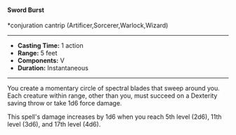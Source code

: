 #### Sword Burst
*conjuration cantrip (Artificer,Sorcerer,Warlock,Wizard)
___
- **Casting Time:** 1 action
- **Range:** 5 feet
- **Components:** V
- **Duration:** Instantaneous
---
You create a momentary circle of spectral blades that sweep around you. Each creature within range, other than you, must succeed on a Dexterity saving throw or take 1d6 force damage.

This spell's damage increases by 1d6 when you reach 5th level (2d6), 11th level (3d6), and 17th level (4d6).

